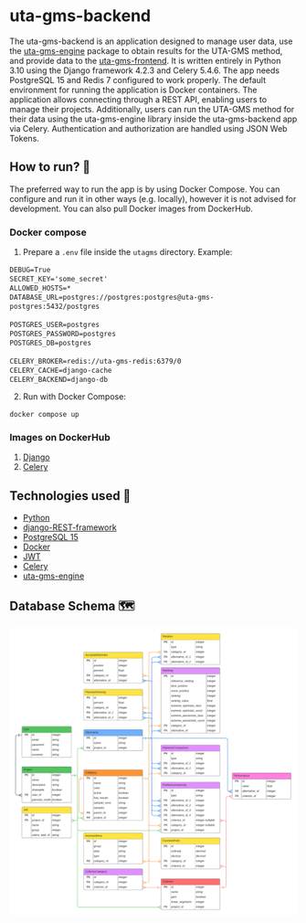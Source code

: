 # uta-gms-backend

The uta-gms-backend is an application designed to manage user data, use the [uta-gms-engine](https://github.com/UTA-WESOME/uta-gms-engine) package to obtain results for the UTA-GMS method, and provide data to the [uta-gms-frontend](https://github.com/UTA-WESOME/uta-gms-frontend). It is written entirely in Python 3.10 using the Django framework 4.2.3 and Celery 5.4.6. The app needs PostgreSQL 15 and Redis 7 configured to work properly. The default environment for running the application is Docker containers. The application allows connecting through a REST API, enabling users to manage their projects. Additionally, users can run the UTA-GMS method for their data using the uta-gms-engine library inside the uta-gms-backend app via Celery. Authentication and authorization are handled using JSON Web Tokens.

## How to run? 🚀

The preferred way to run the app is by using Docker Compose. You can configure and run it in other ways (e.g. locally), however it is not advised for development. You can also pull Docker images from DockerHub.

### Docker compose

1. Prepare a `.env` file inside the `utagms` directory. Example:
```
DEBUG=True
SECRET_KEY='some_secret'
ALLOWED_HOSTS=*
DATABASE_URL=postgres://postgres:postgres@uta-gms-postgres:5432/postgres

POSTGRES_USER=postgres
POSTGRES_PASSWORD=postgres
POSTGRES_DB=postgres

CELERY_BROKER=redis://uta-gms-redis:6379/0
CELERY_CACHE=django-cache
CELERY_BACKEND=django-db
```
2. Run with Docker Compose:

```commandline
docker compose up
```

### Images on DockerHub

1. [Django](https://hub.docker.com/r/anras5/uta-gms-django)
2. [Celery](https://hub.docker.com/r/anras5/uta-gms-celery)

## Technologies used 🔨
- [Python](https://www.python.org/)
- [django-REST-framework](https://www.django-rest-framework.org/)
- [PostgreSQL 15](https://www.postgresql.org/about/news/postgresql-15-released-2526/)
- [Docker](https://www.docker.com/)
- [JWT](https://jwt.io/)
- [Celery](https://docs.celeryq.dev/en/stable/index.html)
- [uta-gms-engine](https://github.com/UTA-WESOME/uta-gms-engine)

## Database Schema 🗺️

![database schema](./uta-gms-backend-ER-diagram.png)
